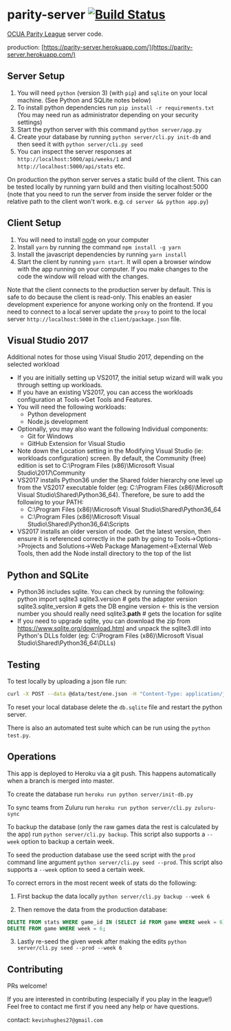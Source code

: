 parity-server [![Build Status](https://travis-ci.org/kevinhughes27/parity-server.svg?branch=master)](https://travis-ci.org/kevinhughes27/parity-server)
=============

[OCUA Parity League](http://www.ocua.ca/Parity-League) server code.

production: [https://parity-server.herokuapp.com/](https://parity-server.herokuapp.com/)


Server Setup
------------

1. You will need `python` (version 3) (with `pip`) and `sqlite` on your local machine. (See Python and SQLite notes below)
2. To install python dependencies run `pip install -r requirements.txt` (You may need run as administrator depending on your security settings)
3. Start the python server with this command `python server/app.py`
4. Create your database by running `python server/cli.py init-db` and then seed it with `python server/cli.py seed`
5. You can inspect the server responses at `http://localhost:5000/api/weeks/1` and `http://localhost:5000/api/stats` etc.

On production the python server serves a static build of the client. This can be tested locally by running yarn build and then visiting localhost:5000 (note that you need to run the server from inside the server folder or the relative path to the client won't work. e.g. `cd server && python app.py`)


Client Setup
------------

1. You will need to install [node](https://nodejs.org/en/) on your computer
2. Install `yarn` by running the command `npm install -g yarn`
3. Install the javascript dependencies by running `yarn install`
4. Start the client by running `yarn start`. It will open a browser window with the app running on your computer. If you make changes to the code the window will reload with the changes.

Note that the client connects to the production server by default. This is safe to do because the client is read-only. This enables an easier development experience for anyone working only on the frontend. If you need to connect to a local server update the `proxy` to point to the local server `http://localhost:5000` in the `client/package.json` file.


Visual Studio 2017
------------------
Additional notes for those using Visual Studio 2017, depending on the selected workload
- If you are initially setting up VS2017, the initial setup wizard will walk you through setting up workloads.
- If you have an existing VS2017, you can access the workloads configuration at Tools->Get Tools and Features.
- You will need the following workloads:
  - Python development
  - Node.js development
- Optionally, you may also want the following Individual components:
  - Git for Windows
  - GitHub Extension for Visual Studio
- Note down the Location setting in the Modifying Visual Studio (ie: workloads configuration) screen. By default, the Community (free) edition is set to C:\Program Files (x86)\Microsoft Visual Studio\2017\Community
- VS2017 installs Python36 under the Shared folder hierarchy one level up from the VS2017 executable folder (eg: C:\Program Files (x86)\Microsoft Visual Studio\Shared\Python36_64). Therefore, be sure to add the following to your PATH:
  - C:\Program Files (x86)\Microsoft Visual Studio\Shared\Python36_64
  - C:\Program Files (x86)\Microsoft Visual Studio\Shared\Python36_64\Scripts
- VS2017 installs an older version of node. Get the latest version, then ensure it is referenced correctly in the path by going to Tools->Options->Projects and Solutions->Web Package Management->External Web Tools, then add the Node install directory to the top of the list

Python and SQLite
-----------------
- Python36 includes sqlite. You can check by running the following:
  python
  import sqlite3
  sqlite3.version # gets the adapter version
  sqlite3.sqlite_version # gets the DB engine version <- this is the version number you should really need
  sqlite3.__path__ # gets the location for sqlite
- If you need to upgrade sqlite, you can download the zip from https://www.sqlite.org/download.html and unpack the sqlite3.dll into Python's DLLs folder (eg: C:\Program Files (x86)\Microsoft Visual Studio\Shared\Python36_64\DLLs)


Testing
-------

To test locally by uploading a json file run:

```sh
curl -X POST --data @data/test/one.json -H "Content-Type: application/json" http://localhost:5000/submit_game
```

To reset your local database delete the `db.sqlite` file and restart the python server.

There is also an automated test suite which can be run using the `python test.py`.


Operations
----------

This app is deployed to Heroku via a git push. This happens automatically when a branch is merged into master.


To create the database run `heroku run python server/init-db.py`


To sync teams from Zuluru run `heroku run python server/cli.py zuluru-sync`


To backup the database (only the raw games data the rest is calculated by the app) run `python server/cli.py backup`. This script also supports a `--week` option to backup a certain week.


To seed the production database use the seed script with the `prod` command line argument `python server/cli.py seed --prod`. This script also supports a `--week` option to seed a certain week.


To correct errors in the most recent week of stats do the following:

1. First backup the data locally `python server/cli.py backup --week 6`

2. Then remove the data from the production database:
```sql
DELETE FROM stats WHERE game_id IN (SELECT id FROM game WHERE week = 6);
DELETE FROM game WHERE week = 6;
```

3. Lastly re-seed the given week after making the edits `python server/cli.py seed --prod --week 6`

Contributing
------------

PRs welcome!

If you are interested in contributing (especially if you play in the league!) Feel free to contact me first if you need any help or have questions.

contact: `kevinhughes27@gmail.com`
